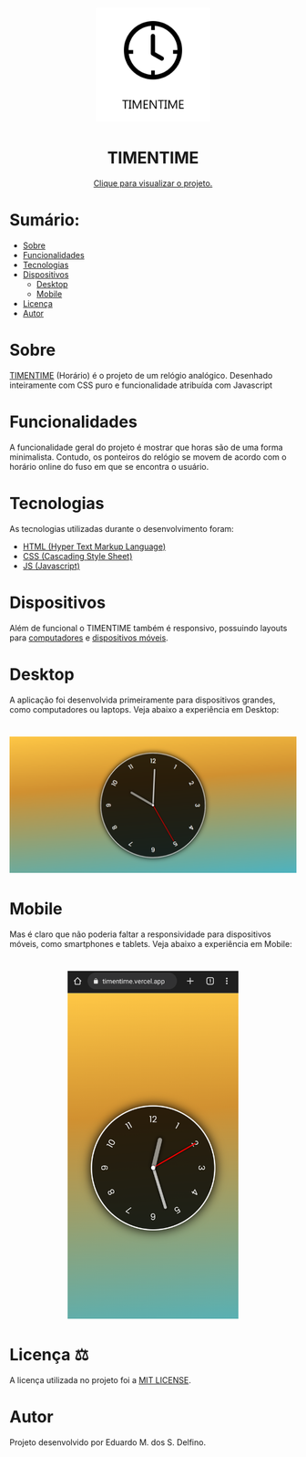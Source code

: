 <h1 align="center"><img alt="logo timentime" title="Timentime" src="./README/logo_timentime.png" width="200px" height="200px"/><h1>
<h1 align="center">TIMENTIME</h1>
<p align="center"><a href="https://timentime.vercel.app">Clique para visualizar o projeto.</a></p>

<h1>Sumário:</h1>

* [Sobre](#about)
* [Funcionalidades](#functionalities)
* [Tecnologias](#technologies)
* [Dispositivos](#devices)
    * [Desktop](#desktop)
    * [Mobile](#mobile)
* [Licença](#license)
* [Autor](#author)


<h1 id="about">Sobre</h1>
<p><a href="https://timentime.vercel.app">TIMENTIME</a> (Horário) é o projeto de um relógio analógico. Desenhado inteiramente com CSS puro e funcionalidade atribuída com Javascript</p>

<h1 id="functionalities">Funcionalidades</h1>
<p>A funcionalidade geral do projeto é mostrar que horas são de uma forma minimalista. Contudo, os ponteiros do relógio se movem de acordo com o horário online do fuso em que se encontra o usuário.</p>

<h1 id="technologies">Tecnologias</h1>
<p>As tecnologias utilizadas durante o desenvolvimento foram:
<ul>
<li><a href="https://html.com/" title="HTML">HTML (Hyper Text Markup Language)</a></li>
<li><a href="https://developer.mozilla.org/pt-BR/docs/Web/CSS/" title="CSS">CSS (Cascading Style Sheet)</a></li>
<li><a href="https://www.javascript.com/" title="Javascript">JS (Javascript)</a></li>
</ul>
</p>

<h1 id="devices">Dispositivos</h1>
<p>Além de funcional o TIMENTIME também é responsivo, possuindo layouts para <a href="#desktop" title="desktop">computadores</a> e <a href="#mobile" title="mobile">dispositivos móveis</a>.</p>

<h1 id="desktop">Desktop</h1>
<p>A aplicação foi desenvolvida primeiramente para dispositivos grandes, como computadores ou laptops. Veja abaixo a experiência em Desktop:</p>
<h1 align="center"><img alt="Desktop Experience" title="For Desktop" src="./README/timentime_for_desktop.png"/><h1>

<h1 id="mobile">Mobile</h1>
<p>Mas é claro que não poderia faltar a responsividade para dispositivos móveis, como smartphones e tablets. Veja abaixo a experiência em Mobile:</p>
<h1 align="center"><img alt="Mobile Experience" title="For Mobile" src="./README/timentime_for_mobile.png" width="300px" height="auto"/><h1>

<h1 id="license">Licença ⚖️</h1>
<p>A licença utilizada no projeto foi a <a href="https://mit-license.org/">MIT LICENSE</a>.</p>

<h1 id="author">Autor</h1>
<p>Projeto desenvolvido por Eduardo M. dos S. Delfino.</p>
